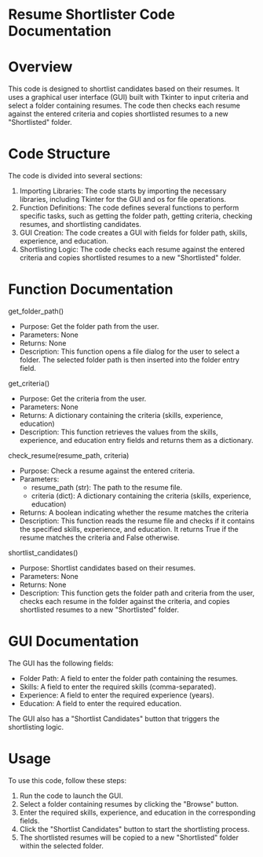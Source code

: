 # Resume Shortlister Code Documentation
# Overview
This code is designed to shortlist candidates based on their resumes. It uses a graphical user interface (GUI) built with Tkinter to input criteria and select a folder containing resumes. The code then checks each resume against the entered criteria and copies shortlisted resumes to a new "Shortlisted" folder.

# Code Structure
The code is divided into several sections:

1. Importing Libraries: The code starts by importing the necessary libraries, including Tkinter for the GUI and os for file operations.
2. Function Definitions: The code defines several functions to perform specific tasks, such as getting the folder path, getting criteria, checking resumes, and shortlisting candidates.
3. GUI Creation: The code creates a GUI with fields for folder path, skills, experience, and education.
4. Shortlisting Logic: The code checks each resume against the entered criteria and copies shortlisted resumes to a new "Shortlisted" folder.

# Function Documentation
get_folder_path()
- Purpose: Get the folder path from the user.
- Parameters: None
- Returns: None
- Description: This function opens a file dialog for the user to select a folder. The selected folder path is then inserted into the folder entry field.

get_criteria()
- Purpose: Get the criteria from the user.
- Parameters: None
- Returns: A dictionary containing the criteria (skills, experience, education)
- Description: This function retrieves the values from the skills, experience, and education entry fields and returns them as a dictionary.

check_resume(resume_path, criteria)
- Purpose: Check a resume against the entered criteria.
- Parameters:
    - resume_path (str): The path to the resume file.
    - criteria (dict): A dictionary containing the criteria (skills, experience, education)
- Returns: A boolean indicating whether the resume matches the criteria
- Description: This function reads the resume file and checks if it contains the specified skills, experience, and education. It returns True if the resume matches the criteria and False otherwise.

shortlist_candidates()
- Purpose: Shortlist candidates based on their resumes.
- Parameters: None
- Returns: None
- Description: This function gets the folder path and criteria from the user, checks each resume in the folder against the criteria, and copies shortlisted resumes to a new "Shortlisted" folder.

# GUI Documentation
The GUI has the following fields:

- Folder Path: A field to enter the folder path containing the resumes.
- Skills: A field to enter the required skills (comma-separated).
- Experience: A field to enter the required experience (years).
- Education: A field to enter the required education.

The GUI also has a "Shortlist Candidates" button that triggers the shortlisting logic.

# Usage
To use this code, follow these steps:

1. Run the code to launch the GUI.
2. Select a folder containing resumes by clicking the "Browse" button.
3. Enter the required skills, experience, and education in the corresponding fields.
4. Click the "Shortlist Candidates" button to start the shortlisting process.
5. The shortlisted resumes will be copied to a new "Shortlisted" folder within the selected folder.

